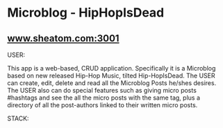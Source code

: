 # Microblog - HipHopIsDead
## www.sheatom.com:3001

USER:

This app is a web-based, CRUD application. Specifically it is a Microblog based on new released Hip-Hop Music, tilted Hip-HopIsDead. The USER can create, edit, delete and read all the Microblog Posts he/shes desires. The USER also can do special features such as giving micro posts #hashtags and see the all the micro posts with the same tag, plus a directory of all the post-authors linked to their written micro posts.

STACK:

  
 